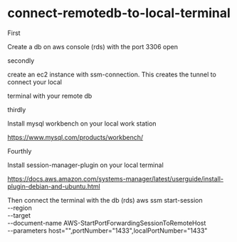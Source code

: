 # connect-remotedb-to-local-terminal




First

Create a db on aws console (rds) with the port 3306 open

secondly

create an ec2 instance with ssm-connection. This creates the tunnel to connect your local

terminal with your remote db

thirdly

Install mysql workbench on your local work station

https://www.mysql.com/products/workbench/

Fourthly

Install session-manager-plugin on your local terminal

https://docs.aws.amazon.com/systems-manager/latest/userguide/install-plugin-debian-and-ubuntu.html

Then connect the terminal with the db (rds) 
aws ssm start-session \
    --region <your region> \
    --target <your bastion instance id> \
    --document-name AWS-StartPortForwardingSessionToRemoteHost \
    --parameters host="<your rds endpoint name>",portNumber="1433",localPortNumber="1433"

